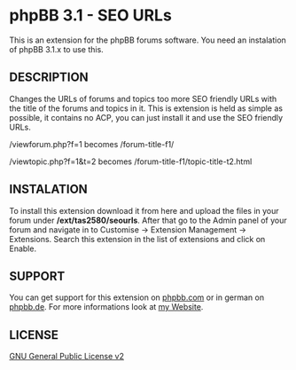 phpBB 3.1 - SEO URLs
==========================
This is an extension for the phpBB forums software. You need an instalation of phpBB 3.1.x to use this.

DESCRIPTION
-------
Changes the URLs of forums and topics too more SEO friendly URLs with the title of the forums and topics in it. This is
extension is held as simple as possible, it contains no ACP, you can just install it and use the SEO friendly URLs.

/viewforum.php?f=1 becomes /forum-title-f1/

/viewtopic.php?f=1&t=2 becomes /forum-title-f1/topic-title-t2.html

INSTALATION
----------
To install this extension download it from here and upload the files in your forum under <b>/ext/tas2580/seourls</b>.
After that go to the Admin panel of your forum and navigate in to Customise -> Extension Management -> Extensions. Search
this extension in the list of extensions and click on Enable.

SUPPORT
-------
You can get support for this extension on <a href="https://www.phpbb.com/community/viewtopic.php?f=456&t=2288486">phpbb.com</a>
or in german on <a href="https://www.phpbb.de/community/viewtopic.php?f=149&t=233380">phpbb.de</a>. For more informations look at
<a href="https://tas2580.net/downloads/download-11.html">my Website</a>.

LICENSE
-------
<a href="http://opensource.org/licenses/gpl-2.0.php">GNU General Public License v2</a>
